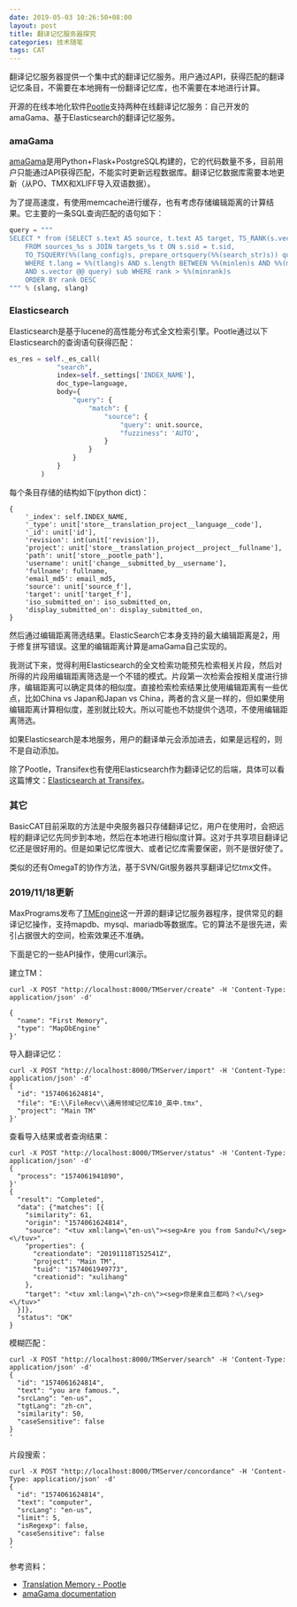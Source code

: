 ```yaml
---
date: 2019-05-03 10:26:50+08:00
layout: post
title: 翻译记忆服务器探究
categories: 技术随笔
tags: CAT
---
```


翻译记忆服务器提供一个集中式的翻译记忆服务。用户通过API，获得匹配的翻译记忆条目，不需要在本地拥有一份翻译记忆库，也不需要在本地进行计算。

开源的在线本地化软件[Pootle](https://github.com/translate/pootle)支持两种在线翻译记忆服务：自己开发的amaGama、基于Elasticsearch的翻译记忆服务。


### amaGama

[amaGama](https://github.com/translate/amagama)是用Python+Flask+PostgreSQL构建的，它的代码数量不多，目前用户只能通过API获得匹配，不能实时更新远程数据库。翻译记忆数据库需要本地更新（从PO、TMX和XLIFF导入双语数据）。

为了提高速度，有使用memcache进行缓存，也有考虑存储编辑距离的计算结果。它主要的一条SQL查询匹配的语句如下：

```python
query = """
SELECT * from (SELECT s.text AS source, t.text AS target, TS_RANK(s.vector, query, 32) * 1744.93406073519 AS rank
    FROM sources_%s s JOIN targets_%s t ON s.sid = t.sid,
    TO_TSQUERY(%%(lang_config)s, prepare_ortsquery(%%(search_str)s)) query
    WHERE t.lang = %%(tlang)s AND s.length BETWEEN %%(minlen)s AND %%(maxlen)s
    AND s.vector @@ query) sub WHERE rank > %%(minrank)s
    ORDER BY rank DESC
""" % (slang, slang)
```

### Elasticsearch

Elasticsearch是基于lucene的高性能分布式全文检索引擎。Pootle通过以下Elasticsearch的查询语句获得匹配：

```python
es_res = self._es_call(
            "search",
            index=self._settings['INDEX_NAME'],
            doc_type=language,
            body={
                "query": {
                    "match": {
                        "source": {
                            "query": unit.source,
                            "fuzziness": 'AUTO',
                        }
                    }
                }
            }
        )
```

每个条目存储的结构如下(python dict)：

```
{
    '_index': self.INDEX_NAME,
    '_type': unit['store__translation_project__language__code'],
    '_id': unit['id'],
    'revision': int(unit['revision']),
    'project': unit['store__translation_project__project__fullname'],
    'path': unit['store__pootle_path'],
    'username': unit['change__submitted_by__username'],
    'fullname': fullname,
    'email_md5': email_md5,
    'source': unit['source_f'],
    'target': unit['target_f'],
    'iso_submitted_on': iso_submitted_on,
    'display_submitted_on': display_submitted_on,
}
```

然后通过编辑距离筛选结果。ElasticSearch它本身支持的最大编辑距离是2，用于修复拼写错误。这里的编辑距离计算是amaGama自己实现的。

我测试下来，觉得利用Elasticsearch的全文检索功能预先检索相关片段，然后对所得的片段用编辑距离筛选是一个不错的模式。片段第一次检索会按相关度进行排序，编辑距离可以确定具体的相似度。直接检索检索结果比使用编辑距离有一些优点，比如China vs Japan和Japan vs China，两者的含义是一样的，但如果使用编辑距离计算相似度，差别就比较大。所以可能也不妨提供个选项，不使用编辑距离筛选。

如果Elasticsearch是本地服务，用户的翻译单元会添加进去，如果是远程的，则不是自动添加。

除了Pootle，Transifex也有使用Elasticsearch作为翻译记忆的后端，具体可以看这篇博文：[Elasticsearch at Transifex](https://www.transifex.com/blog/2015/elasticsearch-at-transifex/)。

### 其它

BasicCAT目前采取的方法是中央服务器只存储翻译记忆，用户在使用时，会把远程的翻译记忆先同步到本地，然后在本地进行相似度计算。这对于共享项目翻译记忆还是很好用的。但是如果记忆库很大、或者记忆库需要保密，则不是很好使了。

类似的还有OmegaT的协作方法，基于SVN/Git服务器共享翻译记忆tmx文件。

### 2019/11/18更新 

MaxPrograms发布了[TMEngine](https://github.com/rmraya/TMEngine)这一开源的翻译记忆服务器程序，提供常见的翻译记忆操作，支持mapdb、mysql、mariadb等数据库。它的算法不是很先进，索引占据很大的空间，检索效果还不准确。

下面是它的一些API操作，使用curl演示。

建立TM：

```
curl -X POST "http://localhost:8000/TMServer/create" -H 'Content-Type: application/json' -d'

{
  "name": "First Memory",
  "type": "MapDbEngine"
}'
```

导入翻译记忆：

```
curl -X POST "http://localhost:8000/TMServer/import" -H 'Content-Type: application/json' -d'
{
  "id": "1574061624814",
  "file": "E:\\FileRecv\\通用领域记忆库10_英中.tmx",
  "project": "Main TM"
}'
```

查看导入结果或者查询结果：

```
curl -X POST "http://localhost:8000/TMServer/status" -H 'Content-Type: application/json' -d'
{
  "process": "1574061941890",
}'
{
  "result": "Completed",
  "data": {"matches": [{
    "similarity": 61,
    "origin": "1574061624814",
    "source": "<tuv xml:lang=\"en-us\"><seg>Are you from Sandu?<\/seg><\/tuv>",
    "properties": {
      "creationdate": "20191118T152541Z",
      "project": "Main TM",
      "tuid": "1574061949773",
      "creationid": "xulihang"
    },
    "target": "<tuv xml:lang=\"zh-cn\"><seg>你是来自三都吗？<\/seg><\/tuv>"
  }]},
  "status": "OK"
}

```

模糊匹配：


```
curl -X POST "http://localhost:8000/TMServer/search" -H 'Content-Type: application/json' -d'
{
  "id": "1574061624814",
  "text": "you are famous.",
  "srcLang": "en-us",
  "tgtLang": "zh-cn",
  "similarity": 50,
  "caseSensitive": false
}
'
```

片段搜索：

```
curl -X POST "http://localhost:8000/TMServer/concordance" -H 'Content-Type: application/json' -d'
{
  "id": "1574061624814",
  "text": "computer",
  "srcLang": "en-us",
  "limit": 5,
  "isRegexp": false,
  "caseSensitive": false
}
'
```



参考资料：

* [Translation Memory - Pootle](http://docs.translatehouse.org/projects/pootle/en/stable-2.7.3/features/translation_memory.html)
* [amaGama documentation](http://docs.translatehouse.org/projects/amagama/en/latest/index.html)




